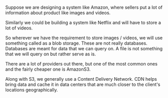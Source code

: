 Suppose we are designing a system like Amazon, where sellers put a lot of information about product like images and videos. 

Similarly we could be building a system like Netflix and will have to store a lot of videos.

So wherever we have the requirement to store images / videos, we will use something called as a blob storage.  These are not really databases. Databases are meant for data that we can query on. A file is not something that we will query on but rather serve as is.

There are a lot of providers out there, but one of the most common ones and the fairly cheaper one is AmazonS3.

Along with S3, we generally use a Content Delivery Network. CDN helps bring data and cache it in data centers that are much closer to the client's locations geographically. 

